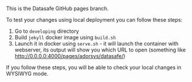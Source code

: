 This is the Datasafe GitHub pages branch.

To test your changes using local deployment you can follow these steps:
1. Go to `developing` directory
1. Build `jekyll` docker image using `build.sh`
1. Launch it in docker using `serve.sh` - it will launch the container with webserver, 
its output will show you which URL to open (something like http://0.0.0.0:4000/pages/adorsys/datasafe/)

If you follow these steps, you will be able to check your local changes in WYSIWYG mode. 
